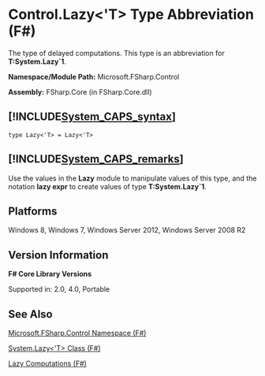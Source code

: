 # Control.Lazy<'T> Type Abbreviation (F#)

The type of delayed computations. This type is an abbreviation for **T:System.Lazy&#96;1**.

**Namespace/Module Path:** Microsoft.FSharp.Control

**Assembly:** FSharp.Core (in FSharp.Core.dll)


## [!INCLUDE[System_CAPS_syntax](//System/Token/System_CAPS_syntax_md.md)]

```
type Lazy<'T> = Lazy<'T>
```

## [!INCLUDE[System_CAPS_remarks](//System/Token/System_CAPS_remarks_md.md)]
Use the values in the **Lazy** module to manipulate values of this type, and the notation **lazy expr** to create values of type **T:System.Lazy&#96;1**.


## Platforms
Windows 8, Windows 7, Windows Server 2012, Windows Server 2008 R2


## Version Information
**F# Core Library Versions**

Supported in: 2.0, 4.0, Portable




## See Also
[Microsoft.FSharp.Control Namespace &#40;F&#35;&#41;](Microsoft.FSharp.Control+Namespace+28%F%2329%.md)

[System.Lazy&#60;'T&#62; Class &#40;F&#35;&#41;](System.Lazy%3C%27T%3E+Class+28%F%2329%.md)

[Lazy Computations &#40;F&#35;&#41;](Lazy+Computations+28%F%2329%.md)

